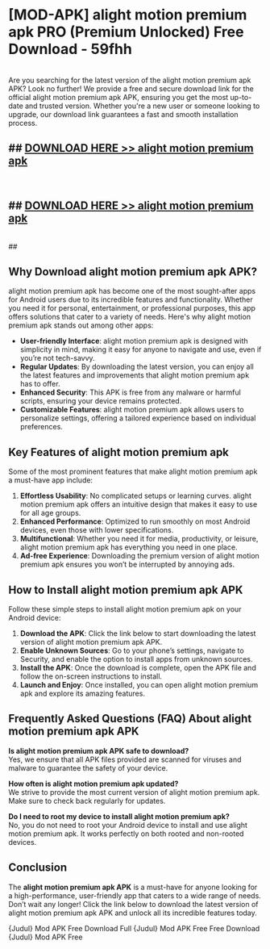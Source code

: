 # [MOD-APK] alight motion premium apk PRO (Premium Unlocked) Free Download - 59fhh <br>
<br>
Are you searching for the latest version of the alight motion premium apk APK? Look no further! We provide a free and secure download link for the official alight motion premium apk APK, ensuring you get the most up-to-date and trusted version. Whether you're a new user or someone looking to upgrade, our download link guarantees a fast and smooth installation process.


## ##  [DOWNLOAD HERE >> alight motion premium apk](http://freeplayer.one?title=alight_motion_premium_apk&ref=M2)
  <br>

##  ## [DOWNLOAD HERE >> alight motion premium apk](http://freeplayer.one?title=alight_motion_premium_apk&ref=M2)
  <br>
  ##



## Why Download alight motion premium apk APK?

alight motion premium apk has become one of the most sought-after apps for Android users due to its incredible features and functionality. Whether you need it for personal, entertainment, or professional purposes, this app offers solutions that cater to a variety of needs. Here's why alight motion premium apk stands out among other apps:

- **User-friendly Interface**: alight motion premium apk is designed with simplicity in mind, making it easy for anyone to navigate and use, even if you’re not tech-savvy.
- **Regular Updates**: By downloading the latest version, you can enjoy all the latest features and improvements that alight motion premium apk has to offer.
- **Enhanced Security**: This APK is free from any malware or harmful scripts, ensuring your device remains protected.
- **Customizable Features**: alight motion premium apk allows users to personalize settings, offering a tailored experience based on individual preferences.

## Key Features of alight motion premium apk

Some of the most prominent features that make alight motion premium apk a must-have app include:

1. **Effortless Usability**: No complicated setups or learning curves. alight motion premium apk offers an intuitive design that makes it easy to use for all age groups.
2. **Enhanced Performance**: Optimized to run smoothly on most Android devices, even those with lower specifications.
3. **Multifunctional**: Whether you need it for media, productivity, or leisure, alight motion premium apk has everything you need in one place.
4. **Ad-free Experience**: Downloading the premium version of alight motion premium apk ensures you won’t be interrupted by annoying ads.

## How to Install alight motion premium apk APK

Follow these simple steps to install alight motion premium apk on your Android device:

1. **Download the APK**: Click the link below to start downloading the latest version of alight motion premium apk APK.
2. **Enable Unknown Sources**: Go to your phone’s settings, navigate to Security, and enable the option to install apps from unknown sources.
3. **Install the APK**: Once the download is complete, open the APK file and follow the on-screen instructions to install.
4. **Launch and Enjoy**: Once installed, you can open alight motion premium apk and explore its amazing features.

## Frequently Asked Questions (FAQ) About alight motion premium apk APK

**Is alight motion premium apk APK safe to download?**  
Yes, we ensure that all APK files provided are scanned for viruses and malware to guarantee the safety of your device.

**How often is alight motion premium apk updated?**  
We strive to provide the most current version of alight motion premium apk. Make sure to check back regularly for updates.

**Do I need to root my device to install alight motion premium apk?**  
No, you do not need to root your Android device to install and use alight motion premium apk. It works perfectly on both rooted and non-rooted devices.

## Conclusion

The **alight motion premium apk APK** is a must-have for anyone looking for a high-performance, user-friendly app that caters to a wide range of needs. Don’t wait any longer! Click the link below to download the latest version of alight motion premium apk APK and unlock all its incredible features today.

{Judul} Mod APK Free
Download Full {Judul} Mod APK Free
Free Download {Judul} Mod APK Free

